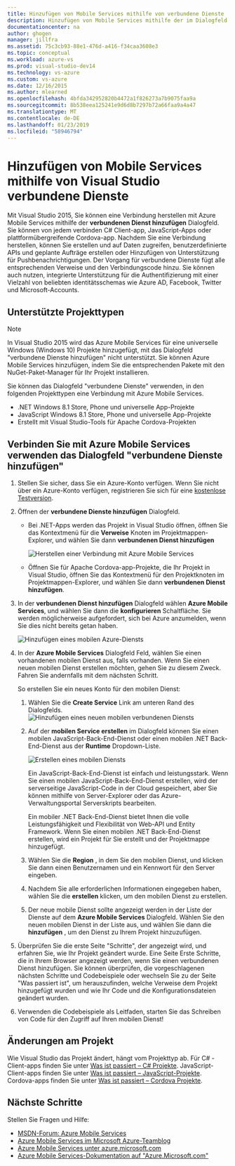 ```yaml
---
title: Hinzufügen von Mobile Services mithilfe von verbundene Dienste
description: Hinzufügen von Mobile Services mithilfe der im Dialogfeld "Visual Studio verbundene Dienste hinzufügen"
documentationcenter: na
author: ghogen
manager: jillfra
ms.assetid: 75c3cb93-88e1-476d-a416-f34caa3608e3
ms.topic: conceptual
ms.workload: azure-vs
ms.prod: visual-studio-dev14
ms.technology: vs-azure
ms.custom: vs-azure
ms.date: 12/16/2015
ms.author: mlearned
ms.openlocfilehash: 4bfda342952820b4472a1f826273a7b9075faa9a
ms.sourcegitcommit: 8b538eea125241e9d6d8b7297b72a66faa9a4a47
ms.translationtype: MT
ms.contentlocale: de-DE
ms.lasthandoff: 01/23/2019
ms.locfileid: "58946794"
---
```

# <a name="adding-mobile-services-by-using-visual-studio-connected-services"></a>Hinzufügen von Mobile Services mithilfe von Visual Studio verbundene Dienste
Mit Visual Studio 2015, Sie können eine Verbindung herstellen mit Azure Mobile Services mithilfe der **verbundenen Dienst hinzufügen** Dialogfeld. Sie können von jedem verbinden C# Client-app, JavaScript-Apps oder plattformübergreifende Cordova-app. Nachdem Sie eine Verbindung herstellen, können Sie erstellen und auf Daten zugreifen, benutzerdefinierte APIs und geplante Aufträge erstellen oder Hinzufügen von Unterstützung für Pushbenachrichtigungen.  Der Vorgang für verbundene Dienste fügt alle entsprechenden Verweise und den Verbindungscode hinzu. Sie können auch nutzen, integrierte Unterstützung für die Authentifizierung mit einer Vielzahl von beliebten identitätsschemas wie Azure AD, Facebook, Twitter und Microsoft-Accounts.

## <a name="supported-project-types"></a>Unterstützte Projekttypen
> [!NOTE]
> In Visual Studio 2015 wird das Azure Mobile Services für eine universelle Windows (Windows 10) Projekte hinzugefügt, mit das Dialogfeld "verbundene Dienste hinzufügen" nicht unterstützt. Sie können Azure Mobile Services hinzufügen, indem Sie die entsprechenden Pakete mit den NuGet-Paket-Manager für Ihr Projekt installieren.
>
>

Sie können das Dialogfeld "verbundene Dienste" verwenden, in den folgenden Projekttypen eine Verbindung mit Azure Mobile Services.

* .NET Windows 8.1 Store, Phone und universelle App-Projekte
* JavaScript Windows 8.1 Store, Phone und universelle App-Projekte
* Erstellt mit Visual Studio-Tools für Apache Cordova-Projekten

## <a name="connect-to-azure-mobile-services-using-the-add-connected-services-dialog"></a>Verbinden Sie mit Azure Mobile Services verwenden das Dialogfeld "verbundene Dienste hinzufügen"
1. Stellen Sie sicher, dass Sie ein Azure-Konto verfügen. Wenn Sie nicht über ein Azure-Konto verfügen, registrieren Sie sich für eine [kostenlose Testversion](http://go.microsoft.com/fwlink/?LinkId=518146).
2. Öffnen der **verbundene Dienste hinzufügen** Dialogfeld.

   * Bei .NET-Apps werden das Projekt in Visual Studio öffnen, öffnen Sie das Kontextmenü für die **Verweise** Knoten im Projektmappen-Explorer, und wählen Sie dann **verbundenen Dienst hinzufügen**

        ![Herstellen einer Verbindung mit Azure Mobile Services](./media/vs-azure-tools-connected-services-add-mobile-services/IC797635.png)
   * Öffnen Sie für Apache Cordova-app-Projekte, die Ihr Projekt in Visual Studio, öffnen Sie das Kontextmenü für den Projektknoten im Projektmappen-Explorer, und wählen Sie dann **verbundenen Dienst hinzufügen**.
3. In der **verbundenen Dienst hinzufügen** Dialogfeld wählen **Azure Mobile Services**, und wählen Sie dann die **konfigurieren** Schaltfläche. Sie werden möglicherweise aufgefordert, sich bei Azure anzumelden, wenn Sie dies nicht bereits getan haben.

    ![Hinzufügen eines mobilen Azure-Diensts](./media/vs-azure-tools-connected-services-add-mobile-services/IC797636.png)
4. In der **Azure Mobile Services** Dialogfeld Feld, wählen Sie einen vorhandenen mobilen Dienst aus, falls vorhanden. Wenn Sie einen neuen mobilen Dienst erstellen möchten, gehen Sie zu diesem Zweck. Fahren Sie andernfalls mit dem nächsten Schritt.

    So erstellen Sie ein neues Konto für den mobilen Dienst:

   1. Wählen Sie die **Create Service** Link am unteren Rand des Dialogfelds.
       ![Hinzufügen eines neuen mobilen verbundenen Diensts](./media/vs-azure-tools-connected-services-add-mobile-services/IC797637.png)
   2. Auf der **mobilen Service erstellen** im Dialogfeld können Sie einen mobilen JavaScript-Back-End-Dienst oder einen mobilen .NET Back-End-Dienst aus der **Runtime** Dropdown-Liste.

       ![Erstellen eines mobilen Diensts](./media/vs-azure-tools-connected-services-add-mobile-services/IC797638.png)

       Ein JavaScript-Back-End-Dienst ist einfach und leistungsstark. Wenn Sie einen mobilen JavaScript-Back-End-Dienst erstellen, wird der serverseitige JavaScript-Code in der Cloud gespeichert, aber Sie können mithilfe von Server-Explorer oder das Azure-Verwaltungsportal Serverskripts bearbeiten.

       Ein mobiler .NET Back-End-Dienst bietet Ihnen die volle Leistungsfähigkeit und Flexibilität von Web-API und Entity Framework. Wenn Sie einen mobilen .NET Back-End-Dienst erstellen, wird ein Projekt für Sie erstellt und der Projektmappe hinzugefügt.
   3. Wählen Sie die **Region** , in dem Sie den mobilen Dienst, und klicken Sie dann einen Benutzernamen und ein Kennwort für den Server eingeben.
   4. Nachdem Sie alle erforderlichen Informationen eingegeben haben, wählen Sie die **erstellen** klicken, um den mobilen Dienst zu erstellen.
   5. Der neue mobile Dienst sollte angezeigt werden in der Liste der Dienste auf dem **Azure Mobile Services** Dialogfeld. Wählen Sie den neuen mobilen Dienst in der Liste aus, und wählen Sie dann die **hinzufügen** , um den Dienst zu Ihrem Projekt hinzuzufügen.
5. Überprüfen Sie die erste Seite "Schritte", der angezeigt wird, und erfahren Sie, wie Ihr Projekt geändert wurde. Eine Seite Erste Schritte, die in Ihrem Browser angezeigt werden, wenn Sie einen verbundenen Dienst hinzufügen. Sie können überprüfen, die vorgeschlagenen nächsten Schritte und Codebeispiele oder wechseln Sie zu der Seite "Was passiert ist", um herauszufinden, welche Verweise dem Projekt hinzugefügt wurden und wie Ihr Code und die Konfigurationsdateien geändert wurden.
6. Verwenden die Codebeispiele als Leitfaden, starten Sie das Schreiben von Code für den Zugriff auf Ihren mobilen Dienst!

## <a name="how-your-project-is-modified"></a>Änderungen am Projekt
Wie Visual Studio das Projekt ändert, hängt vom Projekttyp ab. Für C# -Client-apps finden Sie unter [Was ist passiert – C# Projekte](http://go.microsoft.com/fwlink/p/?LinkId=513119). JavaScript-Client-apps finden Sie unter [Was ist passiert – JavaScript-Projekte](http://go.microsoft.com/fwlink/p/?LinkId=513120). Cordova-apps finden Sie unter [Was ist passiert – Cordova Projekte](http://go.microsoft.com/fwlink/p/?LinkId=513116).

## <a name="next-steps"></a>Nächste Schritte
Stellen Sie Fragen und Hilfe:

* [MSDN-Forum: Azure Mobile Services](https://social.msdn.microsoft.com/forums/azure/home?forum=azuremobile)
* [Azure Mobile Services im Microsoft Azure-Teamblog](https://azure.microsoft.com/blog/topics/mobile/)
* [Azure Mobile Services unter azure.microsoft.com](https://azure.microsoft.com/services/mobile-services/)
* [Azure Mobile Services-Dokumentation auf "Azure.Microsoft.com"](https://azure.microsoft.com/documentation/services/mobile-services/)

